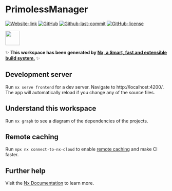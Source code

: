 # PrimolessManager

<a href="https://qdave5.github.io/primoless-manager"><img alt="Website-link" src="https://img.shields.io/website?down_color=red&down_message=offline&style=for-the-badge&up_color=green&up_message=online&url=https%3A%2F%2Fimg.shields.io%2Fwebsite%2Fhttp%2Fqdave5.github.io%2Fprimoless-manager"></a>
<a href="https://github.com/qdave5/primoless-manager/blob/master/package.json"><img alt="GitHub" src="https://img.shields.io/github/package-json/v/qdave5/primoless-manager?style=for-the-badge"></a>
<a href="https://github.com/qdave5/primoless-manager"><img alt="Github-last-commit" src="https://img.shields.io/github/last-commit/qdave5/primoless-manager?logo=github&style=for-the-badge"></a>
<a href="https://github.com/qdave5/primoless-manager/blob/master/LICENSE"><img alt="GitHub-license" src="https://img.shields.io/github/license/qdave5/primoless-manager?style=for-the-badge"></a>

<a alt="Nx logo" href="https://nx.dev" target="_blank" rel="noreferrer"><img src="https://raw.githubusercontent.com/nrwl/nx/master/images/nx-logo.png" width="45"></a>

✨ **This workspace has been generated by [Nx, a Smart, fast and extensible build system.](https://nx.dev)** ✨

## Development server

Run `nx serve frontend` for a dev server. Navigate to http://localhost:4200/. The app will automatically reload if you change any of the source files.

## Understand this workspace

Run `nx graph` to see a diagram of the dependencies of the projects.

## Remote caching

Run `npx nx connect-to-nx-cloud` to enable [remote caching](https://nx.app) and make CI faster.

## Further help

Visit the [Nx Documentation](https://nx.dev) to learn more.
